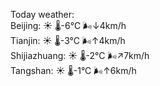 Today weather:  
Beijing: ☀️   🌡️-6°C 🌬️↓4km/h  
Tianjin: ☀️   🌡️-3°C 🌬️↑4km/h  
Shijiazhuang: ☀️   🌡️-2°C 🌬️↗7km/h  
Tangshan: ☀️   🌡️-1°C 🌬️↑6km/h  
